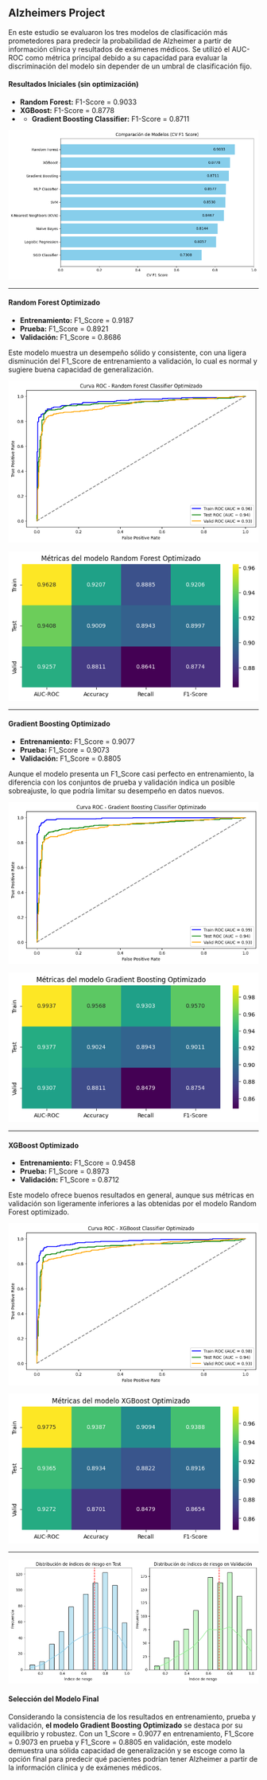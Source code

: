 ## Alzheimers Project

En este estudio se evaluaron los tres modelos de clasificación más prometedores para predecir la probabilidad de Alzheimer a partir de información clínica y resultados de exámenes médicos. Se utilizó el AUC-ROC como métrica principal debido a su capacidad para evaluar la discriminación del modelo sin depender de un umbral de clasificación fijo.

#### Resultados Iniciales (sin optimización)
- **Random Forest:** F1-Score = 0.9033  
- **XGBoost:** F1-Score = 0.8778
- - **Gradient Boosting Classifier:** F1-Score = 0.8711  

![Comparacion de Modelos](img/comparacion_modelos_val_cross_relevantes.png)

---

#### Random Forest Optimizado
- **Entrenamiento:** F1_Score = 0.9187  
- **Prueba:** F1_Score = 0.8921  
- **Validación:** F1_Score = 0.8686  

Este modelo muestra un desempeño sólido y consistente, con una ligera disminución del F1_Score de entrenamiento a validación, lo cual es normal y sugiere buena capacidad de generalización.

![Random Forest Optimizado](img/curva_roc_random_forest_classifier_opt_relevantes.png)

![Metricas de Random Forest Optimizado](img/metricas_random_forest_classifier_opt.png)


---

#### Gradient Boosting Optimizado
- **Entrenamiento:** F1_Score = 0.9077  
- **Prueba:** F1_Score = 0.9073  
- **Validación:** F1_Score = 0.8805  

Aunque el modelo presenta un F1_Score casi perfecto en entrenamiento, la diferencia con los conjuntos de prueba y validación indica un posible sobreajuste, lo que podría limitar su desempeño en datos nuevos.

![Gradient Boosting Optimizado](img/curva_roc_random_gradient_boosting_classifier_opt_relevantes.png)

![Metricas de Gradient Boosting Optimizado](img/metricas_gradient_bossting_opt.png)

---

#### XGBoost Optimizado
- **Entrenamiento:** F1_Score = 0.9458  
- **Prueba:** F1_Score = 0.8973  
- **Validación:** F1_Score = 0.8712  

Este modelo ofrece buenos resultados en general, aunque sus métricas en validación son ligeramente inferiores a las obtenidas por el modelo Random Forest optimizado.

![XGBoost Optimizado](img/curva_roc_random_xgboost_classifier_opt_relevantes.png)

![Metrica de XGBoost Optimizado](img/metricas_random_xgboster_opt.png)

---

![Distribucion de indice de Riesgo](img/Distribucion_indices_riesgo_test_valid.png)

#### Selección del Modelo Final

Considerando la consistencia de los resultados en entrenamiento, prueba y validación, **el modelo Gradient Boosting Optimizado** se destaca por su equilibrio y robustez. Con un 1_Score = 0.9077  en entrenamiento, F1_Score = 0.9073  en prueba y F1_Score = 0.8805  en validación, este modelo demuestra una sólida capacidad de generalización y se escoge como la opción final para predecir qué pacientes podrían tener Alzheimer a partir de la información clínica y de exámenes médicos.


